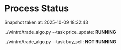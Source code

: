 # Process Status

Snapshot taken at: 2025-10-09 18:32:43

../wintrd/trade_algo.py --task price_update: **RUNNING**

../wintrd/trade_algo.py --task buy_sell: **NOT RUNNING**

